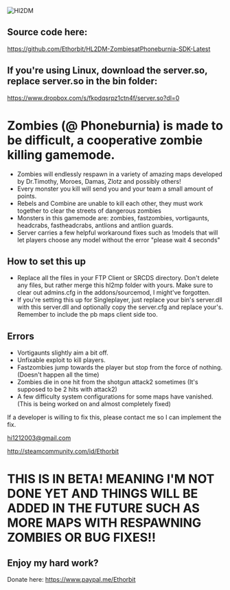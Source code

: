 ![Hl2DM](http://checkoutmy.space/afaagames.com/hl2dm.png)

## Source code here:
https://github.com/Ethorbit/HL2DM-ZombiesatPhoneburnia-SDK-Latest

## If you're using Linux, download the server.so, replace server.so in the bin folder:
https://www.dropbox.com/s/fkpdqsrpz1ctn4f/server.so?dl=0

# Zombies (@ Phoneburnia) is made to be difficult, a cooperative zombie killing gamemode.
* Zombies will endlessly respawn in a variety of amazing maps developed by Dr.Timothy, Moroes, Damas, Zlotz and possibly others!
* Every monster you kill will send you and your team a small amount of points.
* Rebels and Combine are unable to kill each other, they must work together to clear the streets of dangerous zombies
* Monsters in this gamemode are: zombies, fastzombies, vortigaunts, headcrabs, fastheadcrabs, antlions and antlion guards.
* Server carries a few helpful workaround fixes such as !models that will let players choose any model without the error "please wait 4   seconds"

## How to set this up
* Replace all the files in your FTP Client or SRCDS directory. Don't delete any files, but rather merge this hl2mp folder with yours.
Make sure to clear out admins.cfg in the addons/sourcemod, I might've forgotten.
* If you're setting this up for Singleplayer, just replace your bin's server.dll with this server.dll and optionally copy the server.cfg and replace your's. Remember to include the pb maps client side too.

## Errors
* Vortigaunts slightly aim a bit off.
* Unfixable exploit to kill players.
* Fastzombies jump towards the player but stop from the force of nothing. (Doesn't happen all the time)
* Zombies die in one hit from the shotgun attack2 sometimes (It's supposed to be 2 hits with attack2)
* A few difficulty system configurations for some maps have vanished. (This is being worked on and almost completely fixed)

If a developer is willing to fix this, please contact me so I can implement the fix.

hi1212003@gmail.com

http://steamcommunity.com/id/Ethorbit

# THIS IS IN BETA! MEANING I'M NOT DONE YET AND THINGS WILL BE ADDED IN THE FUTURE SUCH AS MORE MAPS WITH RESPAWNING ZOMBIES OR BUG FIXES!!

## Enjoy my hard work?
Donate here: https://www.paypal.me/Ethorbit
